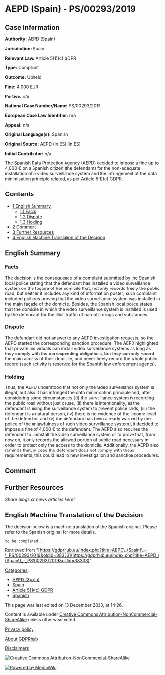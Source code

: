 # AEPD (Spain) - PS/00293/2019

## Case Information

**Authority:** AEPD (Spain)

**Jurisdiction:** Spain

**Relevant Law:** Article 5(1)(c) GDPR

**Type:** Complaint

**Outcome:** Upheld

**Fine:** 4.000 EUR

**Parties:** n/a

**National Case Number/Name:** PS/00293/2019

**European Case Law Identifier:** n/a

**Appeal:** n/a

**Original Language(s):** Spanish

**Original Source:** AEPD (in ES) (in ES)

**Initial Contributor:** n/a

The Spanish Data Protection Agency (AEPD) decided to impose a fine up to 4,000 € on a Spanish citizen (the defendant) for the non-adequate installation of a video surveillance system and the infringement of the data minimisation principle related, as per Article 5(1)(c) GDPR.

## Contents

*   [1 English Summary](#English_Summary)
    *   [1.1 Facts](#Facts)
    *   [1.2 Dispute](#Dispute)
    *   [1.3 Holding](#Holding)
*   [2 Comment](#Comment)
*   [3 Further Resources](#Further_Resources)
*   [4 English Machine Translation of the Decision](#English_Machine_Translation_of_the_Decision)

## English Summary

### Facts

The decision is the consequence of a complaint submitted by the Spanish local police stating that the defendant has installed a video surveillance system on the façade of her domicile that, not only records freely the public road, but neither it includes any kind of information poster; such complaint included pictures proving that the video surveillance system was installed in the main façade of the domicile. Besides, the Spanish local police states that the domicile in which the video surveillance system is installed is used by the defendant for the illicit traffic of narcotic drugs and substances.

### Dispute

The defendant did not answer to any AEPD investigation requests, so the AEPD started the corresponding sanction procedure. The AEPD highlighted that private individuals can install video surveillance systems as long as they comply with the corresponding obligations, but they can only record the main access of their domicile, and never freely record the whole public record (such activity is reserved for the Spanish law enforcement agents).

### Holding

Thus, the AEPD understood that not only the video surveillance system is illegal, but also it has infringed the data minimisation principle and, after considering some circumstances \[(i) the surveillance system is recording the public road without just cause, (ii) there is intentionality, as the defendant is using the surveillance system to prevent police raids, (iii) the defendant is a natural person, (iv) there is no evidence of the income level of the defendant and (v) the defendant has been already warned by the police of the unlawfulness of such video surveillance system\], it decided to impose a fine of 4,000 € to the defendant. The AEPD also requires the defendant to uninstall the video surveillance system or to prove that, from now on, it only records the allowed portion of public road necessary in order to protect only the access to the domicile. Additionally, the AEPD also reminds that, in case the defendant does not comply with these requirements, this could lead to new investigation and sanction procedures.

## Comment

## Further Resources

_Share blogs or news articles here!_

## English Machine Translation of the Decision

The decision below is a machine translation of the Spanish original. Please refer to the Spanish original for more details.

```
to be completed..

```

Retrieved from "[https://gdprhub.eu/index.php?title=AEPD\_(Spain)\_-\_PS/00293/2019&oldid=38333](https://gdprhub.eu/index.php?title=AEPD_\(Spain\)_-_PS/00293/2019&oldid=38333)"

[Categories](/index.php?title=Special:Categories "Special:Categories"):

*   [AEPD (Spain)](/index.php?title=Category:AEPD_\(Spain\) "Category:AEPD (Spain)")
*   [Spain](/index.php?title=Category:Spain "Category:Spain")
*   [Article 5(1)(c) GDPR](/index.php?title=Category:Article_5\(1\)\(c\)_GDPR "Category:Article 5(1)(c) GDPR")
*   [Spanish](/index.php?title=Category:Spanish "Category:Spanish")

This page was last edited on 13 December 2023, at 14:26.

Content is available under [Creative Commons Attribution-NonCommercial-ShareAlike](https://creativecommons.org/licenses/by-nc-sa/4.0/) unless otherwise noted.

[Privacy policy](/index.php?title=GDPRhub:Privacy_policy)

[About GDPRhub](/index.php?title=GDPRhub:About)

[Disclaimers](/index.php?title=GDPRhub:General_disclaimer)

[![Creative Commons Attribution-NonCommercial-ShareAlike](/resources/assets/licenses/cc-by-nc-sa.png)](https://creativecommons.org/licenses/by-nc-sa/4.0/)

[![Powered by MediaWiki](/resources/assets/poweredby_mediawiki_88x31.png)](https://www.mediawiki.org/)